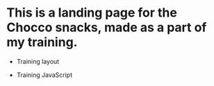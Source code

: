 # This is a landing page for the Chocco snacks, made as a part of **my training**.

- Training layout

- Training JavaScript
